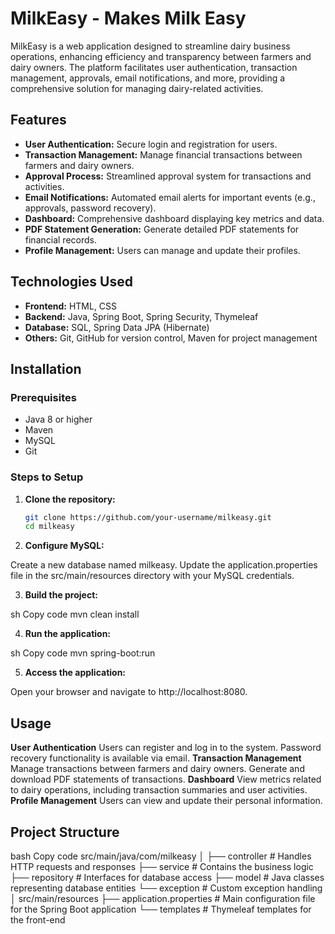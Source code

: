 # MilkEasy - Makes Milk Easy

MilkEasy is a web application designed to streamline dairy business operations, enhancing efficiency and transparency between farmers and dairy owners. The platform facilitates user authentication, transaction management, approvals, email notifications, and more, providing a comprehensive solution for managing dairy-related activities.

## Features

- **User Authentication:** Secure login and registration for users.
- **Transaction Management:** Manage financial transactions between farmers and dairy owners.
- **Approval Process:** Streamlined approval system for transactions and activities.
- **Email Notifications:** Automated email alerts for important events (e.g., approvals, password recovery).
- **Dashboard:** Comprehensive dashboard displaying key metrics and data.
- **PDF Statement Generation:** Generate detailed PDF statements for financial records.
- **Profile Management:** Users can manage and update their profiles.

## Technologies Used

- **Frontend:** HTML, CSS
- **Backend:** Java, Spring Boot, Spring Security, Thymeleaf
- **Database:** SQL, Spring Data JPA (Hibernate)
- **Others:** Git, GitHub for version control, Maven for project management

## Installation

### Prerequisites

- Java 8 or higher
- Maven
- MySQL
- Git

### Steps to Setup

1. **Clone the repository:**
   ```sh
   git clone https://github.com/your-username/milkeasy.git
   cd milkeasy
   
2. **Configure MySQL:**

Create a new database named milkeasy.
Update the application.properties file in the src/main/resources directory with your MySQL credentials.

3. **Build the project:**

sh
Copy code
mvn clean install

4. **Run the application:**

sh
Copy code
mvn spring-boot:run

5. **Access the application:**

Open your browser and navigate to http://localhost:8080.

## Usage
**User Authentication**
Users can register and log in to the system.
Password recovery functionality is available via email.
**Transaction Management**
Manage transactions between farmers and dairy owners.
Generate and download PDF statements of transactions.
**Dashboard**
View metrics related to dairy operations, including transaction summaries and user activities.
**Profile Management**
Users can view and update their personal information.

## Project Structure
bash
Copy code
src/main/java/com/milkeasy
│
├── controller          # Handles HTTP requests and responses
├── service             # Contains the business logic
├── repository          # Interfaces for database access
├── model               # Java classes representing database entities
└── exception           # Custom exception handling
│
src/main/resources
├── application.properties  # Main configuration file for the Spring Boot application
└── templates               # Thymeleaf templates for the front-end
